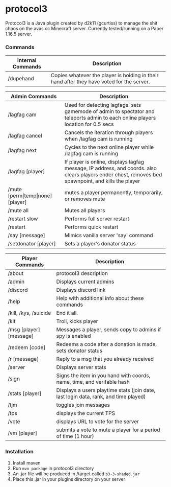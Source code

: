 # protocol3 
Protocol3 is a Java plugin created by d2k11 (gcurtiss) to manage the shit chaos on the avas.cc Minecraft server. Currently tested/running on a Paper 1.16.5 server. 

### Commands  
| Internal Commands | Description |
| ----------------- | ----------- |
| /dupehand         | Copies whatever the player is holding in their hand after they have voted for the server.  |

| Admin Commands | Description |
| ----------------- | ----------- |
| /lagfag cam       | Used for detecting lagfags. sets gamemode of admin to spectator and teleports admin to each online players location for 0.5 secs  |
| /lagfag cancel    | Cancels the iteration through players when /lagfag cam is running |
| /lagfag next      | Cycles to the next online player while /lagfag cam is running |
| /lagfag [player]  | If player is online, displays lagfag message, IP address, and coords. also clears players ender chest, removes bed spawnpoint, and kills the player |
| /mute [perm\|temp\|none] [player] | mutes a player permanently, temporarily, or removes mute |
| /mute all         | Mutes all players |
| /restart slow     | Performs full server restart |
| /restart          | Performs quick restart |
| /say [message]    | Mimics vanilla server 'say' command |
| /setdonator [player] | Sets a player's donator status |

| Player Commands | Description |
| ----------------- | ----------- |
| /about | protocol3 description | 
| /admin | Displays current admins |  
| /discord | Displays discord link |
| /help | Help with additional info about these commands |
| /kill, /kys, /suicide | End it all. |  
| /kit | Troll, kicks player |
| /msg [player] [message] | Messages a player, sends copy to admins if spy is enabled |
| /redeem [code] | Redeems a code after a donation is made, sets donator status |
| /r [message] | Reply to a msg that you already received |
| /server | Displays server stats |
| /sign | Signs the item in you hand with coords, name, time, and verifable hash |
| /stats [player] | Displays a users playtime stats (join date, last login data, rank, and time played) |
| /tjm | toggles join messages |
| /tps | displays the current TPS |
| /vote | displays URL to vote for the server |
| /vm [player] | submits a vote to mute a player for a period of time (1 hour) |

### Installation
1. Install maven
2. Run `mvn package` in protocol3 directory
3. An .jar file will be produced in /target called `p3-3-shaded.jar` 
4. Place this .jar in your plugins directory on your server

